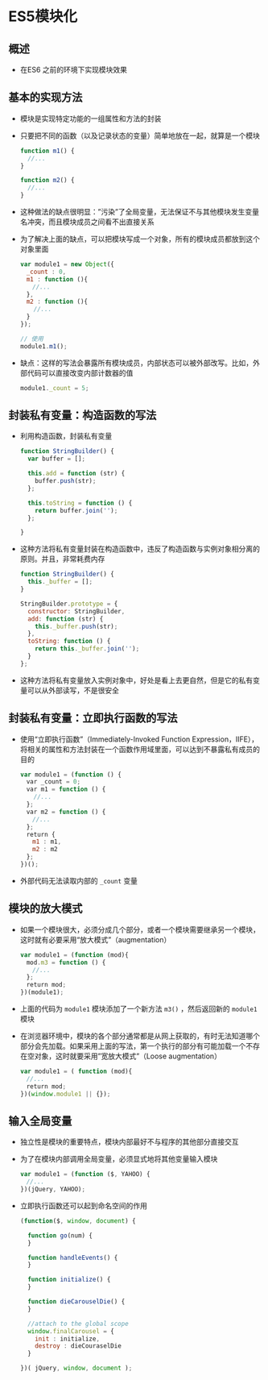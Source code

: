 # ES5模块化

## 概述

+ 在ES6 之前的环境下实现模块效果

## 基本的实现方法

+ 模块是实现特定功能的一组属性和方法的封装

+ 只要把不同的函数（以及记录状态的变量）简单地放在一起，就算是一个模块

    ```js
    function m1() {
      //...
    }

    function m2() {
      //...
    }
    ```

+ 这种做法的缺点很明显：”污染”了全局变量，无法保证不与其他模块发生变量名冲突，而且模块成员之间看不出直接关系

+ 为了解决上面的缺点，可以把模块写成一个对象，所有的模块成员都放到这个对象里面

    ```js
    var module1 = new Object({
    　_count : 0,
    　m1 : function (){
    　　//...
    　},
    　m2 : function (){
      　//...
    　}
    });
    ```

    ```js
    // 使用
    module1.m1();
    ```

+ 缺点：这样的写法会暴露所有模块成员，内部状态可以被外部改写。比如，外部代码可以直接改变内部计数器的值

    ```js
    module1._count = 5;
    ```

## 封装私有变量：构造函数的写法

+ 利用构造函数，封装私有变量

    ```js
    function StringBuilder() {
      var buffer = [];

      this.add = function (str) {
        buffer.push(str);
      };

      this.toString = function () {
        return buffer.join('');
      };

    }
    ```

+ 这种方法将私有变量封装在构造函数中，违反了构造函数与实例对象相分离的原则。并且，非常耗费内存

    ```js
    function StringBuilder() {
      this._buffer = [];
    }

    StringBuilder.prototype = {
      constructor: StringBuilder,
      add: function (str) {
        this._buffer.push(str);
      },
      toString: function () {
        return this._buffer.join('');
      }
    };
    ```

+ 这种方法将私有变量放入实例对象中，好处是看上去更自然，但是它的私有变量可以从外部读写，不是很安全

## 封装私有变量：立即执行函数的写法

+ 使用“立即执行函数”（Immediately-Invoked Function Expression，IIFE），将相关的属性和方法封装在一个函数作用域里面，可以达到不暴露私有成员的目的

    ```js
    var module1 = (function () {
    　var _count = 0;
    　var m1 = function () {
    　  //...
    　};
    　var m2 = function () {
    　　//...
    　};
    　return {
    　　m1 : m1,
    　　m2 : m2
    　};
    })();
    ```

+ 外部代码无法读取内部的 `_count` 变量

## 模块的放大模式

+ 如果一个模块很大，必须分成几个部分，或者一个模块需要继承另一个模块，这时就有必要采用“放大模式”（augmentation）

    ```js
    var module1 = (function (mod){
    　mod.m3 = function () {
    　　//...
    　};
    　return mod;
    })(module1);
    ```

+ 上面的代码为 `module1` 模块添加了一个新方法 `m3()` ，然后返回新的 `module1` 模块

+ 在浏览器环境中，模块的各个部分通常都是从网上获取的，有时无法知道哪个部分会先加载。如果采用上面的写法，第一个执行的部分有可能加载一个不存在空对象，这时就要采用”宽放大模式”（Loose augmentation）

    ```js
    var module1 = ( function (mod){
    　//...
    　return mod;
    })(window.module1 || {});
    ```

## 输入全局变量

+ 独立性是模块的重要特点，模块内部最好不与程序的其他部分直接交互

+ 为了在模块内部调用全局变量，必须显式地将其他变量输入模块

    ```js
    var module1 = (function ($, YAHOO) {
    　//...
    })(jQuery, YAHOO);
    ```

+ 立即执行函数还可以起到命名空间的作用

    ```js
    (function($, window, document) {

      function go(num) {
      }

      function handleEvents() {
      }

      function initialize() {
      }

      function dieCarouselDie() {
      }

      //attach to the global scope
      window.finalCarousel = {
        init : initialize,
        destroy : dieCouraselDie
      }

    })( jQuery, window, document );
    ```
